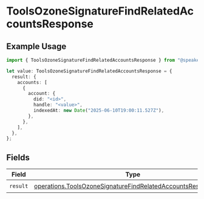 # ToolsOzoneSignatureFindRelatedAccountsResponse

## Example Usage

```typescript
import { ToolsOzoneSignatureFindRelatedAccountsResponse } from "@speakeasy-api/bluesky/models/operations";

let value: ToolsOzoneSignatureFindRelatedAccountsResponse = {
  result: {
    accounts: [
      {
        account: {
          did: "<id>",
          handle: "<value>",
          indexedAt: new Date("2025-06-10T19:00:11.527Z"),
        },
      },
    ],
  },
};
```

## Fields

| Field                                                                                                                                          | Type                                                                                                                                           | Required                                                                                                                                       | Description                                                                                                                                    |
| ---------------------------------------------------------------------------------------------------------------------------------------------- | ---------------------------------------------------------------------------------------------------------------------------------------------- | ---------------------------------------------------------------------------------------------------------------------------------------------- | ---------------------------------------------------------------------------------------------------------------------------------------------- |
| `result`                                                                                                                                       | [operations.ToolsOzoneSignatureFindRelatedAccountsResponseBody](../../models/operations/toolsozonesignaturefindrelatedaccountsresponsebody.md) | :heavy_check_mark:                                                                                                                             | N/A                                                                                                                                            |